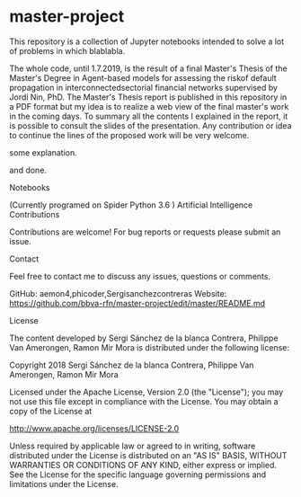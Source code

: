 # master-project

This repository is a collection of Jupyter notebooks intended to solve a lot of problems in which blablabla.

The whole code, until 1.7.2019, is the result of a final Master's Thesis of the Master's Degree in Agent-based models for assessing the riskof default propagation in interconnectedsectorial financial networks supervised by Jordi Nin, PhD. The Master's Thesis report is published in this repository in a PDF format but my idea is to realize a web view of the final master's work in the coming days. To summary all the contents I explained in the report, it is possible to consult the slides of the presentation. Any contribution or idea to continue the lines of the proposed work will be very welcome.

some explanation.

and done.


Notebooks

(Currently programed on Spider Python 3.6 )
Artificial Intelligence 
Contributions

Contributions are welcome! For bug reports or requests please submit an issue.

Contact

Feel free to contact me to discuss any issues, questions or comments.

GitHub: aemon4,phicoder,Sergisanchezcontreras
Website: https://github.com/bbva-rfn/master-project/edit/master/README.md

License

The content developed by Sergi Sánchez de la blanca Contrera, Philippe Van Amerongen, Ramon Mir Mora is distributed under the following license:

Copyright 2018 Sergi Sánchez de la blanca Contrera, Philippe Van Amerongen, Ramon Mir Mora

Licensed under the Apache License, Version 2.0 (the "License");
you may not use this file except in compliance with the License.
You may obtain a copy of the License at

   http://www.apache.org/licenses/LICENSE-2.0

Unless required by applicable law or agreed to in writing, software
distributed under the License is distributed on an "AS IS" BASIS,
WITHOUT WARRANTIES OR CONDITIONS OF ANY KIND, either express or implied.
See the License for the specific language governing permissions and
limitations under the License.

